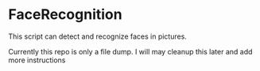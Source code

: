 # FaceRecognition
This script can detect and recognize faces in pictures.

Currently this repo is only a file dump. I will may cleanup this later and add more instructions
